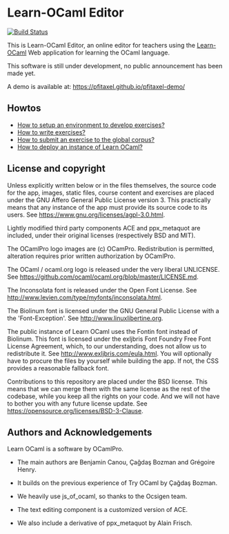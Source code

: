Learn-OCaml Editor
==================

[![Build Status](https://travis-ci.com/pfitaxel/learn-ocaml-editor.svg?branch=develop)](https://travis-ci.com/pfitaxel/learn-ocaml-editor)

This is Learn-OCaml Editor, an online editor for teachers using the
[Learn-OCaml](https://github.com/ocaml-sf/learn-ocaml) Web application
for learning the OCaml language.

This software is still under development, no public announcement has been made yet.

A demo is available at: <https://pfitaxel.github.io/pfitaxel-demo/>

Howtos
------

* [How to setup an environment to develop exercises?](https://github.com/ocaml-sf/learn-ocaml/blob/master/docs/howto-setup-exercise-development-environment.md)
* [How to write exercises?](https://github.com/ocaml-sf/learn-ocaml/blob/master/docs/howto-write-exercises.md)
* [How to submit an exercise to the global corpus?](https://github.com/ocaml-sf/learn-ocaml/blob/master/docs/howto-submit-an-exercise.md)
* [How to deploy an instance of Learn OCaml?](https://github.com/ocaml-sf/learn-ocaml/blob/master/docs/howto-deploy-a-learn-ocaml-instance.md)

License and copyright
---------------------

Unless explicitly written below or in the files themselves, the source
code for the app, images, static files, course content and exercises
are placed under the GNU Affero General Public License version 3. This
practically means that any instance of the app must provide its source
code to its users.  See <https://www.gnu.org/licenses/agpl-3.0.html>.

Lightly modified third party components ACE and ppx_metaquot are
included, under their original licenses (respectively BSD and MIT).

The OCamlPro logo images are (c) OCamPro. Redistribution is permitted,
alteration requires prior written authorization by OCamlPro.

The OCaml / ocaml.org logo is released under the very liberal UNLICENSE.
See <https://github.com/ocaml/ocaml.org/blob/master/LICENSE.md>.

The Inconsolata font is released under the Open Font License.
See <http://www.levien.com/type/myfonts/inconsolata.html>.

The Biolinum font is licensed under the GNU General Public License with
a the 'Font-Exception'.
See <http://www.linuxlibertine.org>.

The public instance of Learn OCaml uses the Fontin font instead of
Biolinum. This font is licensed under the exljbris Font Foundry Free
Font License Agreement, which, to our understanding, does not allow us
to redistribute it. See <http://www.exljbris.com/eula.html>. You will
optionally have to procure the files by yourself while building the
app. If not, the CSS provides a reasonable fallback font.

Contributions to this repository are placed under the BSD
license. This means that we can merge them with the same license as
the rest of the codebase, while you keep all the rights on your code.
And we will not have to bother you with any future license update.
See <https://opensource.org/licenses/BSD-3-Clause>.

Authors and Acknowledgements
----------------------------

Learn OCaml is a software by OCamlPro.

 * The main authors are Benjamin Canou, Çağdaş Bozman and Grégoire Henry.

 * It builds on the previous experience of Try OCaml by Çağdaş Bozman.

 * We heavily use js_of_ocaml, so thanks to the Ocsigen team.

 * The text editing component is a customized version of ACE.

 * We also include a derivative of ppx_metaquot by Alain Frisch.
